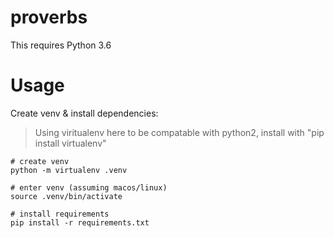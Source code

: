 # proverbs

This requires Python 3.6


Usage
===========

Create venv & install dependencies:

> Using viritualenv here to be compatable with python2, install with "pip install virtualenv"

```
# create venv
python -m virtualenv .venv

# enter venv (assuming macos/linux)
source .venv/bin/activate

# install requirements
pip install -r requirements.txt